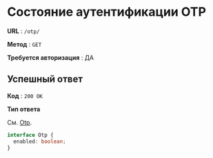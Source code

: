 # Состояние аутентификации OTP

**URL** : `/otp/`

**Метод** : `GET`

**Требуется авторизация** : ДА

## Успешный ответ

**Код** : `200 OK`

**Тип ответа**

См. [Otp](/api-docs/types.md#Otp).

```typescript
interface Otp {
  enabled: boolean;
}
```
